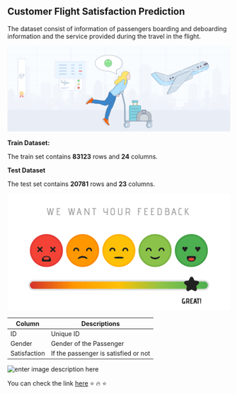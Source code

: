 ## Customer Flight Satisfaction Prediction
The dataset consist of information of passengers boarding and deboarding information and  the service provided during the travel in the flight. 


![enter image description here](https://raw.githubusercontent.com/Vimal1893/Customer_Flight_Satisfaction_Prediction_Vimal/a4af4fa880b7157ca70e858d26e5e7a9a880cc8f/Airline%20satisfaction%20Image1.png)


**Train Dataset:**

 The train set contains **83123** rows and **24** columns.

**Test Dataset**

The test set contains **20781** rows and **23** columns.

![enter image description here](https://raw.githubusercontent.com/Vimal1893/Customer_Flight_Satisfaction_Prediction_Vimal/a4af4fa880b7157ca70e858d26e5e7a9a880cc8f/Image2.png)


| Column | Descriptions |
|--|--|
| ID | Unique ID |
| Gender | Gender of the Passenger |
| Satisfaction | If the passenger is satisfied or not |


 ![enter image description here](https://digital.hbs.edu/platform-rctom/wp-content/uploads/sites/4/2018/11/data-aeroplane-adobestock_66154922-1-848x200.jpg)


You can check the link [here](https://github.com/Vimal1893/Customer_Flight_Satisfaction_Prediction_Vimal/blob/main/Flight%20Passenger%20Satisfaction%20Prediction.ipynb)
:star: :fire: :star:
